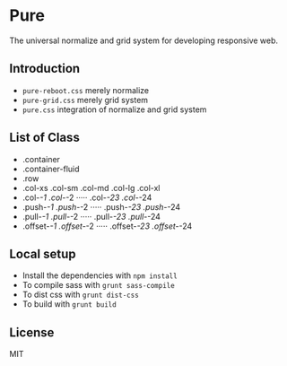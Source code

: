 # Pure

The universal normalize and grid system for developing responsive web.

## Introduction

- `pure-reboot.css` merely normalize
- `pure-grid.css` merely grid system
- `pure.css` integration of normalize and grid system

## List of Class

- .container
- .container-fluid
- .row
- .col-xs     .col-sm      .col-md  .col-lg      .col-xl
- .col-*-1    .col-*-2     ·····    .col-*-23    .col-*-24
- .push-*-1   .push-*-2    ·····    .push-*-23   .push-*-24
- .pull-*-1   .pull-*-2    ·····    .pull-*-23   .pull-*-24
- .offset-*-1 .offset-*-2  ·····    .offset-*-23 .offset-*-24

## Local setup

- Install the dependencies with `npm install`
- To compile sass with `grunt sass-compile`
- To dist css with `grunt dist-css`
- To build with `grunt build`

## License

MIT
